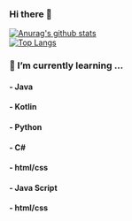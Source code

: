 ### Hi there 👋

 [![Anurag's github stats](https://github-readme-stats.vercel.app/api?username=YONGJAEEE)](https://github.com/anuraghazra/github-readme-stats)<br>
 [![Top Langs](https://github-readme-stats.vercel.app/api/top-langs/?username=YONGJAEEE)](https://github.com/anuraghazra/github-readme-stats)

### 🌱 I’m currently learning ...
####    - Java
####    - Kotlin
####    - Python
####    - C#
####    - html/css
####    - Java Script
####    - html/css
<!--
**YONGJAEEE/YONGJAEEE** is a ✨ _special_ ✨ repository because its `README.md` (this file) appears on your GitHub profile.

Here are some ideas to get you started:

- 🔭 I’m currently working on ...
- 🌱 I’m currently learning ...
- 👯 I’m looking to collaborate on ...
- 🤔 I’m looking for help with ...
- 💬 Ask me about ...
- 📫 How to reach me: ...
- 😄 Pronouns: ...
- ⚡ Fun fact: ...
-->
